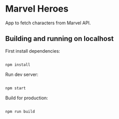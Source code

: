 
# Marvel Heroes



App to fetch characters from Marvel API.



## Building and running on localhost



First install dependencies:



```sh

npm install

```



Run dev server:



```sh

npm start

```



Build for production:



```sh

npm run build

```
